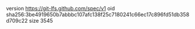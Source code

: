 version https://git-lfs.github.com/spec/v1
oid sha256:3be4919650b7abbbc107afc138f25c7180241c66ec17c896fd51db358d709c22
size 3545
